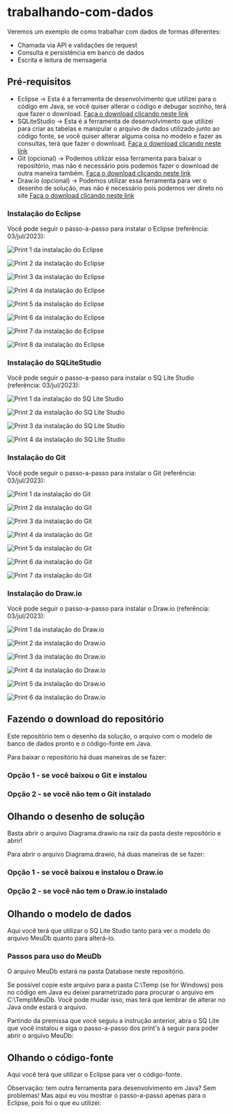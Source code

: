 # trabalhando-com-dados

Veremos um exemplo de como trabalhar com dados de formas diferentes:

* Chamada via API e validações de request
* Consulta e persistência em banco de dados
* Escrita e leitura de mensageria

## Pré-requisitos

* Eclipse -> Esta é a ferramenta de desenvolvimento que utilizei para o código em Java, se você quiser alterar o código e debugar sozinho, terá que fazer o download. [Faça o download clicando neste link](https://www.eclipse.org/downloads/packages/installer)
* SQLiteStudio -> Esta é a ferramenta de desenvolvimento que utilizei para criar as tabelas e manipular o arquivo de dados utilizado junto ao código fonte, se você quiser alterar alguma coisa no modelo e fazer as consultas, terá que fazer o download. [Faça o download clicando neste link](https://sqlitestudio.pl/)
* Git (opcional) -> Podemos utilizar essa ferramenta para baixar o repositório, mas não é necessário pois podemos fazer o download de outra maneira também. [Faça o download clicando neste link](https://git-scm.com/downloads)
* Draw.io (opcional) -> Podemos utilizar essa ferramenta para ver o desenho de solução, mas não é necessário pois podemos ver direto no site [Faça o download clicando neste link](https://www.drawio.com/)

### Instalação do Eclipse

Você pode seguir o passo-a-passo para instalar o Eclipse (referência: 03/jul/2023):

![Print 1 da instalação do Eclipse](https://github.com/evertonjuniti/trabalhando-com-dados/imagens/Eclipse-print1.png)

![Print 2 da instalação do Eclipse](https://github.com/evertonjuniti/trabalhando-com-dados/imagens/Eclipse-print2.png)

![Print 3 da instalação do Eclipse](https://github.com/evertonjuniti/trabalhando-com-dados/imagens/Eclipse-print3.png)

![Print 4 da instalação do Eclipse](https://github.com/evertonjuniti/trabalhando-com-dados/imagens/Eclipse-print4.png)

![Print 5 da instalação do Eclipse](https://github.com/evertonjuniti/trabalhando-com-dados/imagens/Eclipse-print5.png)

![Print 6 da instalação do Eclipse](https://github.com/evertonjuniti/trabalhando-com-dados/imagens/Eclipse-print6.png)

![Print 7 da instalação do Eclipse](https://github.com/evertonjuniti/trabalhando-com-dados/imagens/Eclipse-print7.png)

![Print 8 da instalação do Eclipse](https://github.com/evertonjuniti/trabalhando-com-dados/imagens/Eclipse-print8.png)

### Instalação do SQLiteStudio

Você pode seguir o passo-a-passo para instalar o SQ Lite Studio (referência: 03/jul/2023):

![Print 1 da instalação do SQ Lite Studio](https://github.com/evertonjuniti/trabalhando-com-dados/imagens/SQLiteStudio-print1.png)

![Print 2 da instalação do SQ Lite Studio](https://github.com/evertonjuniti/trabalhando-com-dados/imagens/SQLiteStudio-print2.png)

![Print 3 da instalação do SQ Lite Studio](https://github.com/evertonjuniti/trabalhando-com-dados/imagens/SQLiteStudio-print3.png)

![Print 4 da instalação do SQ Lite Studio](https://github.com/evertonjuniti/trabalhando-com-dados/imagens/SQLiteStudio-print4.png)

### Instalação do Git

Você pode seguir o passo-a-passo para instalar o Git (referência: 03/jul/2023):

![Print 1 da instalação do Git](https://github.com/evertonjuniti/trabalhando-com-dados/imagens/Git-print1.png)

![Print 2 da instalação do Git](https://github.com/evertonjuniti/trabalhando-com-dados/imagens/Git-print2.png)

![Print 3 da instalação do Git](https://github.com/evertonjuniti/trabalhando-com-dados/imagens/Git-print3.png)

![Print 4 da instalação do Git](https://github.com/evertonjuniti/trabalhando-com-dados/imagens/Git-print4.png)

![Print 5 da instalação do Git](https://github.com/evertonjuniti/trabalhando-com-dados/imagens/Git-print5.png)

![Print 6 da instalação do Git](/https://github.com/evertonjuniti/trabalhando-com-dados/imagens/Git-print6.png)

![Print 7 da instalação do Git](/https://github.com/evertonjuniti/trabalhando-com-dados/imagens/Git-print7.png)

### Instalação do Draw.io

Você pode seguir o passo-a-passo para instalar o Draw.io (referência: 03/jul/2023):

![Print 1 da instalação do Draw.io](https://github.com/evertonjuniti/trabalhando-com-dados/imagens/Drawio-print1.png)

![Print 2 da instalação do Draw.io](https://github.com/evertonjuniti/trabalhando-com-dados/imagens/Drawio-print2.png)

![Print 3 da instalação do Draw.io](https://github.com/evertonjuniti/trabalhando-com-dados/imagens/Drawio-print3.png)

![Print 4 da instalação do Draw.io](https://github.com/evertonjuniti/trabalhando-com-dados/imagens/Drawio-print4.png)

![Print 5 da instalação do Draw.io](https://github.com/evertonjuniti/trabalhando-com-dados/imagens/Drawio-print5.png)

![Print 6 da instalação do Draw.io](https://github.com/evertonjuniti/trabalhando-com-dados/imagens/Drawio-print6.png)

## Fazendo o download do repositório

Este repositório tem o desenho da solução, o arquivo com o modelo de banco de dados pronto e o código-fonte em Java.

Para baixar o repositório há duas maneiras de se fazer:

### Opção 1 - se você baixou o Git e instalou


### Opção 2 - se você não tem o Git instalado

## Olhando o desenho de solução

Basta abrir o arquivo Diagrama.drawio na raiz da pasta deste repositório e abrir!

Para abrir o arquivo Diagrama.drawio, há duas maneiras de se fazer:

### Opção 1 - se você baixou e instalou o Draw.io

### Opção 2 - se você não tem o Draw.io instalado

## Olhando o modelo de dados

Aqui você terá que utilizar o SQ Lite Studio tanto para ver o modelo do arquivo MeuDb quanto para alterá-lo.

### Passos para uso do MeuDb

O arquivo MeuDb estará na pasta Database neste repositório.

Se possível copie este arquivo para a pasta C:\Temp (se for Windows) pois no código em Java eu deixei parametrizado para procurar o arquivo em C:\Temp\MeuDb. Você pode mudar isso, mas terá que lembrar de alterar no Java onde estará o arquivo.

Partindo da premissa que você seguiu a instrução anterior, abra o SQ Lite que você instalou e siga o passo-a-passo dos print's à seguir para poder abrir o arquivo MeuDb:

## Olhando o código-fonte

Aqui você terá que utilizar o Eclipse para ver o código-fonte.

Observação: tem outra ferramenta para desenvolvimento em Java? Sem problemas! Mas aqui eu vou mostrar o passo-a-passo apenas para o Eclipse, pois foi o que eu utilizei:


